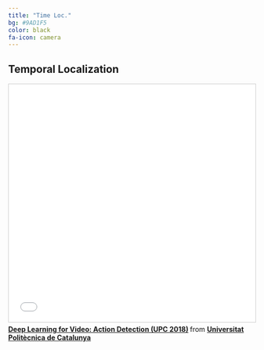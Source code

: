```yaml
---
title: "Time Loc."
bg: #9AD1F5
color: black
fa-icon: camera
---
```


## Temporal Localization

<iframe src="//www.slideshare.net/slideshow/embed_code/key/mlppVUuJ57LRmA" width="595" height="485" frameborder="0" marginwidth="0" marginheight="0" scrolling="no" style="border:1px solid #CCC; border-width:1px; margin-bottom:5px; max-width: 100%;" allowfullscreen> </iframe> <div style="margin-bottom:5px"> <strong> <a href="//www.slideshare.net/xavigiro/deep-learning-for-video-action-detection-upc-2018" title="Deep Learning for Video: Action Detection (UPC 2018)" target="_blank">Deep Learning for Video: Action Detection (UPC 2018)</a> </strong> from <strong><a href="https://www.slideshare.net/xavigiro" target="_blank">Universitat Politècnica de Catalunya</a></strong> </div>
  
